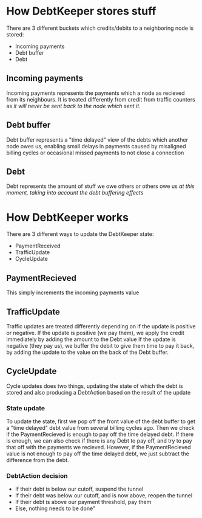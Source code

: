 # How DebtKeeper stores stuff
There are 3 different buckets which credits/debits to a neighboring node is stored:
- Incoming payments
- Debt buffer
- Debt
## Incoming payments
Incoming payments represents the payments which a node as recieved from its neighbours. It is
treated differently from credit from traffic counters as _it will never be sent back to the node
which sent it_.
## Debt buffer
Debt buffer represents a \"time delayed\" view of the debts which another node owes us, enabling
small delays in payments caused by misaligned billing cycles or occasional missed payments to
not close a connection
## Debt
Debt represents the amount of stuff we owe others or others owe us _at this moment, taking into
account the debt buffering effects_
# How DebtKeeper works
There are 3 different ways to update the DebtKeeper state:
- PaymentReceived
- TrafficUpdate
- CycleUpdate
## PaymentRecieved
This simply increments the incoming payments value
## TrafficUpdate
Traffic updates are treated differently depending on if the update is positive or negative.
If the update is positive (we pay them), we apply the credit immediately by adding the amount
to the Debt value
If the update is negative (they pay us), we buffer the debit to give them time to pay it back,
by adding the update to the value on the back of the Debt buffer.
## CycleUpdate
Cycle updates does two things, updating the state of which the debt is stored and also producing
a DebtAction based on the result of the update
### State update
To update the state, first we pop off the front value of the debt buffer to get a \"time delayed\"
debt value from several billing cycles ago. 
Then we check if the PaymentRecieved is enough to pay off the time delayed debt. If there is
enough, we can also check if there is any Debt to pay off, and try to pay that off with the 
payments we recieved.
However, if the PaymentRecieved value is not enough to pay off the time delayed debt, we just
subtract the difference from the debt.
### DebtAction decision
- If their debt is below our cutoff, suspend the tunnel
- If their debt was below our cutoff, and is now above, reopen the tunnel
- If their debt is above our payment threshold, pay them
- Else, nothing needs to be done"